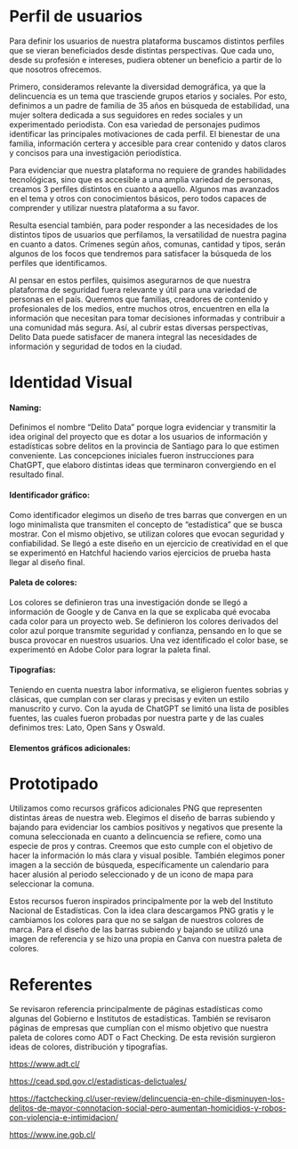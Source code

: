 # Perfil de usuarios
Para definir los usuarios de nuestra plataforma buscamos distintos perfiles que se vieran beneficiados desde distintas perspectivas. Que cada uno, desde su profesión e intereses, pudiera obtener un beneficio a partir de lo que nosotros ofrecemos.

Primero, consideramos relevante la diversidad demográfica, ya que la delincuencia es un tema que trasciende grupos etarios y sociales. Por esto, definimos a un padre de familia de 35 años en búsqueda de estabilidad, una mujer soltera dedicada a sus seguidores en redes sociales y un experimentado periodista. Con esa variedad de personajes pudimos identificar las principales motivaciones de cada perfil. El bienestar de una familia, información certera y accesible para crear contenido y datos claros y concisos para una investigación periodística. 

Para evidenciar que nuestra plataforma no requiere de grandes habilidades tecnológicas, sino que es accesible a una amplia variedad de personas, creamos 3 perfiles distintos en cuanto a aquello. Algunos mas avanzados en el tema y otros con conocimientos básicos, pero todos capaces de comprender y utilizar nuestra plataforma a su favor. 

Resulta esencial también, para poder responder a las necesidades de los distintos tipos de usuarios que perfilamos, la versatilidad de nuestra pagina en cuanto a datos. Crímenes según años, comunas, cantidad y tipos, serán algunos de los focos que tendremos para satisfacer la búsqueda de los perfiles que identificamos. 

Al pensar en estos perfiles, quisimos asegurarnos de que nuestra plataforma de seguridad fuera relevante y útil para una variedad de personas en el país. Queremos que familias, creadores de contenido y profesionales de los medios, entre muchos otros, encuentren en ella la información que necesitan para tomar decisiones informadas y contribuir a una comunidad más segura. Así, al cubrir estas diversas perspectivas, Delito Data puede satisfacer de manera integral las necesidades de información y seguridad de todos en la ciudad.


# Identidad Visual

#### Naming: 
Definimos el nombre “Delito Data” porque logra evidenciar y transmitir la idea original del proyecto que es dotar a los usuarios de información y estadísticas sobre delitos en la provincia de Santiago para lo que estimen conveniente. Las concepciones iniciales fueron instrucciones para ChatGPT, que elaboro distintas ideas que terminaron convergiendo en el resultado final. 

#### Identificador gráfico: 

Como identificador elegimos un diseño de tres barras que convergen en un logo minimalista que transmiten el concepto de “estadística” que se busca mostrar. Con el mismo objetivo, se utilizan colores que evocan seguridad y confiabilidad. Se llegó a este diseño en un ejercicio de creatividad en el que se experimentó en Hatchful haciendo varios ejercicios de prueba hasta llegar al diseño final.

#### Paleta de colores: 

Los colores se definieron tras una investigación donde se llegó a información de Google y de Canva en la que se explicaba qué evocaba cada color para un proyecto web. Se definieron los colores derivados del color azul porque transmite seguridad y confianza, pensando en lo que se busca provocar en nuestros usuarios. Una vez identificado el color base, se experimentó en Adobe Color para lograr la paleta final.

#### Tipografías: 

Teniendo en cuenta nuestra labor informativa, se eligieron fuentes sobrias y clásicas, que cumplan con ser claras y precisas y eviten un estilo manuscrito y curvo. Con la ayuda de ChatGPT se limitó una lista de posibles fuentes, las cuales fueron probadas por nuestra parte y de las cuales definimos tres: Lato, Open Sans y Oswald.
#### Elementos gráficos adicionales: 

# Prototipado

Utilizamos como recursos gráficos adicionales PNG que representen distintas áreas de nuestra web. Elegimos el diseño de barras subiendo y bajando para evidenciar los cambios positivos y negativos que presente la comuna seleccionada en cuanto a delincuencia se refiere, como una especie de pros y contras. Creemos que esto cumple con el objetivo de hacer la información lo más clara y visual posible. También elegimos poner imagen a la sección de búsqueda, específicamente un calendario para hacer alusión al periodo seleccionado y de un icono de mapa para seleccionar la comuna.

Estos recursos fueron inspirados principalmente por la web del Instituto Nacional de Estadísticas. Con la idea clara descargamos PNG gratis y le cambiamos los colores para que no se salgan de nuestros colores de marca. Para el diseño de las barras subiendo y bajando se utilizó una imagen de referencia y se hizo una propia en Canva con nuestra paleta de colores.

# Referentes

Se revisaron referencia principalmente de páginas estadísticas como algunas del Gobierno e Institutos de estadísticas. También se revisaron páginas de empresas que cumplían con el mismo objetivo que nuestra paleta de colores como ADT o Fact Checking. De esta revisión surgieron ideas de colores, distribución y tipografías.

https://www.adt.cl/

https://cead.spd.gov.cl/estadisticas-delictuales/

https://factchecking.cl/user-review/delincuencia-en-chile-disminuyen-los-delitos-de-mayor-connotacion-social-pero-aumentan-homicidios-y-robos-con-violencia-e-intimidacion/

https://www.ine.gob.cl/
